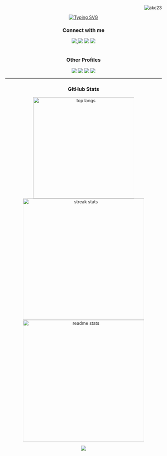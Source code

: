 <p align="right"> <img src="https://komarev.com/ghpvc/?username=akc23&label=Profile%20views&color=0e75b6&style=flat" alt="akc23" /> </p> 

<div align="center">
  
<a href="https://git.io/typing-svg"><img src="https://readme-typing-svg.demolab.com?font=Ink+Free&size=25&duration=2500&pause=200&color=4285F4&background=FFFFFF&center=true&vCenter=true&multiline=true&random=false&width=800&height=120&lines=Hello;I'm+Ahmadul+Karim+Chowdhury;A+passionate+Data+Scientist+%26+AI+enthusiast" alt="Typing SVG" /></a>


<h3 align="center">Connect with me</h3>

<a href="mailto:ahmadulkc@gmail.com">
<img src="https://img.shields.io/badge/Gmail-D14836?style=for-the-badge&logo=gmail&logoColor=white"</a>
<a href="https://www.linkedin.com/in/ahmadulkc/"><img src="https://img.shields.io/badge/LinkedIn-0077B5?style=for-the-badge&logo=linkedin&logoColor=white"></a>
<a href="https://www.facebook.com/ahmadul.chow"><img src="https://img.shields.io/badge/Facebook-3B5998?style=for-the-badge&logo=facebook&logoColor=white"></a>
<a href='https://www.researchgate.net/profile/Ahmadul-Chowdhury' target="_blank"><img src='https://img.shields.io/badge/Research_Gate-00CCBB.svg?&style=for-the-badge&logo=ResearchGate&logoColor=white'></a>
</div>

<br/>


<div align="center">
<h3 align="center">Other Profiles</h3>
<a href="https://www.kaggle.com/ahmadulkc"><img src="https://img.shields.io/badge/Kaggle-20BEFF?style=for-the-badge&logo=kaggle&logoColor=white"></a>
<a href="https://public.tableau.com/profile/ahmadul.karim.chowdhury2820">  <img src="https://img.shields.io/badge/Tableau_Public-0070C0?style=for-the-badge&logo=tableau&logoColor=white"></a>
<a href="https://github.com/AKC23/Microsoft-Power-BI-Projects/">  <img src="https://img.shields.io/badge/PowerBI-F2C811?style=for-the-badge&logo=Power%20BI&logoColor=white"></a>
<a href="https://www.youtube.com/channel/UCsrAIm1TuOTUx92EJ3WGZ6A"><img src="https://img.shields.io/badge/YouTube-FF0000?style=for-the-badge&logo=youtube&logoColor=white"></a>
</div>

<hr>



<div align="center">
<h3 align="center">GitHub Stats</h3>
<img width=325 align="center" src="https://github-readme-stats-salesp07.vercel.app/api/top-langs/?username=akc23&hide=HTML&langs_count=8&layout=compact&theme=react&border_radius=10&size_weight=0.5&count_weight=0.5&exclude_repo=github-readme-stats" alt="top langs" /> <br>

<img width=390 align="center" src="https://github-readme-streak-stats-salesp07.vercel.app/?user=akc23&count_private=true&theme=react&border_radius=10" alt="streak stats"/>
<img width=390 align="center" src="https://github-readme-stats-salesp07.vercel.app/api?username=akc23&count_private=true&show_icons=true&theme=react&rank_icon=github&border_radius=10" alt="readme stats" />

![](http://github-profile-summary-cards.vercel.app/api/cards/profile-details?username=akc23&theme=aura_dark)

</div>


